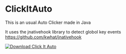 # ClickItAuto
This is an usual Auto Clicker made in Java

It uses the jnativehook library to detect globol key events
https://github.com/kwhat/jnativehook

[![Download Click It Auto](https://a.fsdn.com/con/app/sf-download-button)](https://sourceforge.net/projects/clickitauto/files/latest/download)
